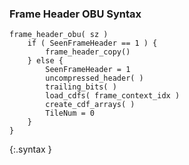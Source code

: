 ### Frame Header OBU Syntax

~~~~~
frame_header_obu( sz )
    if ( SeenFrameHeader == 1 ) {
        frame_header_copy()
    } else {
        SeenFrameHeader = 1
        uncompressed_header( )
        trailing_bits( )
        load_cdfs( frame_context_idx )
        create_cdf_arrays( )
        TileNum = 0
    }
}
~~~~~
{:.syntax }
